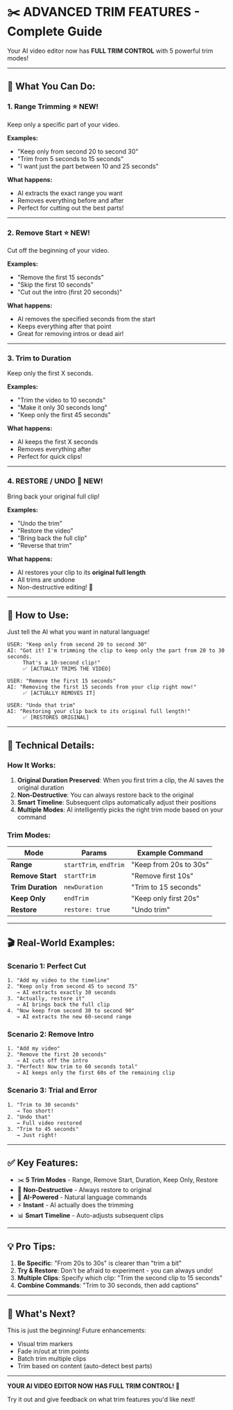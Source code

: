 # ✂️ **ADVANCED TRIM FEATURES - Complete Guide**

Your AI video editor now has **FULL TRIM CONTROL** with 5 powerful trim modes!

---

## **🎯 What You Can Do:**

### **1. Range Trimming** ⭐ **NEW!**
Keep only a specific part of your video.

**Examples:**
- "Keep only from second 20 to second 30"
- "Trim from 5 seconds to 15 seconds"
- "I want just the part between 10 and 25 seconds"

**What happens:**
- AI extracts the exact range you want
- Removes everything before and after
- Perfect for cutting out the best parts!

---

### **2. Remove Start** ⭐ **NEW!**
Cut off the beginning of your video.

**Examples:**
- "Remove the first 15 seconds"
- "Skip the first 10 seconds"
- "Cut out the intro (first 20 seconds)"

**What happens:**
- AI removes the specified seconds from the start
- Keeps everything after that point
- Great for removing intros or dead air!

---

### **3. Trim to Duration**
Keep only the first X seconds.

**Examples:**
- "Trim the video to 10 seconds"
- "Make it only 30 seconds long"
- "Keep only the first 45 seconds"

**What happens:**
- AI keeps the first X seconds
- Removes everything after
- Perfect for quick clips!

---

### **4. RESTORE / UNDO** 🔄 **NEW!**
Bring back your original full clip!

**Examples:**
- "Undo the trim"
- "Restore the video"
- "Bring back the full clip"
- "Reverse that trim"

**What happens:**
- AI restores your clip to its **original full length**
- All trims are undone
- Non-destructive editing! 🎉

---

## **💬 How to Use:**

Just tell the AI what you want in natural language!

```
USER: "Keep only from second 20 to second 30"
AI: "Got it! I'm trimming the clip to keep only the part from 20 to 30 seconds. 
     That's a 10-second clip!"
     ✅ [ACTUALLY TRIMS THE VIDEO]
```

```
USER: "Remove the first 15 seconds"
AI: "Removing the first 15 seconds from your clip right now!"
     ✅ [ACTUALLY REMOVES IT]
```

```
USER: "Undo that trim"
AI: "Restoring your clip back to its original full length!"
     ✅ [RESTORES ORIGINAL]
```

---

## **🔧 Technical Details:**

### **How It Works:**

1. **Original Duration Preserved**: When you first trim a clip, the AI saves the original duration
2. **Non-Destructive**: You can always restore back to the original
3. **Smart Timeline**: Subsequent clips automatically adjust their positions
4. **Multiple Modes**: AI intelligently picks the right trim mode based on your command

### **Trim Modes:**

| Mode | Params | Example Command |
|------|--------|-----------------|
| **Range** | `startTrim`, `endTrim` | "Keep from 20s to 30s" |
| **Remove Start** | `startTrim` | "Remove first 10s" |
| **Trim Duration** | `newDuration` | "Trim to 15 seconds" |
| **Keep Only** | `endTrim` | "Keep only first 20s" |
| **Restore** | `restore: true` | "Undo trim" |

---

## **🎬 Real-World Examples:**

### **Scenario 1: Perfect Cut**
```
1. "Add my video to the timeline"
2. "Keep only from second 45 to second 75"
   → AI extracts exactly 30 seconds
3. "Actually, restore it"
   → AI brings back the full clip
4. "Now keep from second 30 to second 90"
   → AI extracts the new 60-second range
```

### **Scenario 2: Remove Intro**
```
1. "Add my video"
2. "Remove the first 20 seconds"
   → AI cuts off the intro
3. "Perfect! Now trim to 60 seconds total"
   → AI keeps only the first 60s of the remaining clip
```

### **Scenario 3: Trial and Error**
```
1. "Trim to 30 seconds"
   → Too short!
2. "Undo that"
   → Full video restored
3. "Trim to 45 seconds"
   → Just right!
```

---

## **✅ Key Features:**

- ✂️ **5 Trim Modes** - Range, Remove Start, Duration, Keep Only, Restore
- 🔄 **Non-Destructive** - Always restore to original
- 🤖 **AI-Powered** - Natural language commands
- ⚡ **Instant** - AI actually does the trimming
- 📊 **Smart Timeline** - Auto-adjusts subsequent clips

---

## **💡 Pro Tips:**

1. **Be Specific**: "From 20s to 30s" is clearer than "trim a bit"
2. **Try & Restore**: Don't be afraid to experiment - you can always undo!
3. **Multiple Clips**: Specify which clip: "Trim the second clip to 15 seconds"
4. **Combine Commands**: "Trim to 30 seconds, then add captions"

---

## **🚀 What's Next?**

This is just the beginning! Future enhancements:
- Visual trim markers
- Fade in/out at trim points
- Batch trim multiple clips
- Trim based on content (auto-detect best parts)

---

**YOUR AI VIDEO EDITOR NOW HAS FULL TRIM CONTROL! 🎉**

Try it out and give feedback on what trim features you'd like next!

